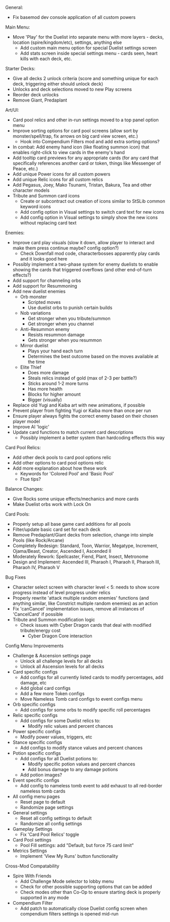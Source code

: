 General:
- Fix basemod dev console application of all custom powers

Main Menu:
- Move 'Play' for the Duelist into separate menu with more layers - decks, location (spire/kingdom/etc), settings, anything else
	- Add custom main menu option for special Duelist settings screen
	- Add stats screen inside special settings menu - cards seen, heart kills with each deck, etc.

Starter Decks:
- Give all decks 2 unlock criteria (score and something unique for each deck, triggering either should unlock deck)
- Unlocks and deck selections moved to new Play screens
- Reorder deck unlocks
- Remove Giant, Predaplant

Art/UI:
- Card pool relics and other in-run settings moved to a top panel option menu
- Improve sorting options for card pool screens (allow sort by monster/spell/trap, fix arrows on big card view screen, etc.)
    - Hook into Compendium Filters mod and add extra sorting options?
- In combat: Add enemy hand icon (like floating summon icon) that enables right-click to view cards in the enemy's hand
- Add tooltip card previews for any appropriate cards (for any card that specifically references another card or token, things like Messenger of Peace, etc.)
- Add unique Power icons for all custom powers
- Add unique Relic icons for all custom relics
- Add Pegasus, Joey, Mako Tsunami, Tristan, Bakura, Tea and other character models
- Tribute and Summon card icons
	- Create or subcontract out creation of icons similar to StSLib common keyword icons
	- Add config option in Visual settings to switch card text for new icons
	- Add config option in Visual settings to simply show the new icons without replacing card text

Enemies:
- Improve card play visuals (slow it down, allow player to interact and make them press continue maybe? config option?)
    - Check Downfall mod code, characterbosses apparently play cards and it looks good here
- Possibly implement a two-phase system for enemy duelists to enable showing the cards that triggered overflows (and other end-of-turn effects?)
- Add support for channeling orbs
- Add support for Resummoning
- Add new duelist enemies
    - Orb monster
        - Scripted moves
        - Use duelist orbs to punish certain builds
    - Nob variations
        - Get stronger when you tribute/summon
        - Get stronger when you channel
    - Anti-Resummon enemy
        - Resists resummon damage
        - Gets stronger when you resummon
    - Mirror duelist
        - Plays your hand each turn
        - Determines the best outcome based on the moves available at the time
    - Elite Thief
        - Does more damage
        - Steals relics instead of gold (max of 2-3 per battle?)
        - Sticks around 1-2 more turns
        - Has more health
        - Blocks for higher amount
        - Bigger (visually)
- Replace old Yugi and Kaiba art with new animations, if possible
- Prevent player from fighting Yugi or Kaiba more than once per run
- Ensure player always fights the correct enemy based on their chosen player model
- Improve AI 'logic'
- Update card functions to match current card descriptions
    - Possibly implement a better system than hardcoding effects this way

Card Pool Relics:
- Add other deck pools to card pool options relic
- Add other options to card pool options relic
- Add more explanation about how these work
	- Keywords for 'Colored Pool' and 'Basic Pool'
	- Ftue tips?

Balance Changes:
- Give Rocks some unique effects/mechanics and more cards
- Make Duelist orbs work with Lock On

Card Pools:
- Properly setup all base game card additions for all pools
- Filter/update basic card set for each deck
- Remove Predaplant/Giant decks from selection, change into simple Pools (like Rock/Arcane)
- Completely Redesign: Standard, Toon, Warrior, Megatype, Increment, Ojama/Beast, Creator, Ascended I, Ascended II
- Moderately Rework: Spellcaster, Fiend, Plant, Insect, Metronome
- Design and Implement: Ascended III, Pharaoh I, Pharaoh II, Pharaoh III, Pharaoh IV, Pharaoh V

Bug Fixes
- Character select screen with character level < 5: needs to show score progress instead of level progress under relics
- Properly rewrite 'attack multiple random enemies' functions (and anything similar, like Constrict multiple random enemies) as an action
- Fix 'canCancel' implementation issues, remove all instances of 'CancelCard' if possible
- Tribute and Summon modification logic
	- Check issues with Cyber Dragon cards that deal with modified tribute/energy cost
		- Cyber Dragon Core interaction

Config Menu Improvements
- Challenge & Ascension settings page
    - Unlock all challenge levels for all decks
    - Unlock all Ascension levels for all decks
- Card specific configs
    - Add configs for all currently listed cards to modify percentages, add damage, etc
    - Add global card configs
    - Add a few more Token configs
    - Move Nameless Tomb card configs to event configs menu
- Orb specific configs
    - Add configs for some orbs to modify specific roll percentages
- Relic specific configs
    - Add configs for some Duelist relics to:
        - Modify relic values and percent chances
- Power specific configs
  - Modify power values, triggers, etc
- Stance specific configs
    - Add configs to modify stance values and percent chances
- Potion specific configs
    - Add configs for all Duelist potions to:
        - Modify specific potion values and percent chances
        - Add bonus damage to any damage potions
    - Add potion images?
- Event specific configs
  - Add config to nameless tomb event to add exhaust to all red-border nameless tomb cards
- All config menu pages
	- Reset page to default
	- Randomize page settings
- General settings
	- Reset all config settings to default
	- Randomize all config settings
- Gameplay Settings
	- Fix 'Card Pool Relics' toggle
- Card Pool settings
	- Pool Fill settings: add "Default, but force 75 card limit"
- Metrics Settings
  - Implement 'View My Runs' button functionality

Cross-Mod Compatability
- Spire With Friends
    - Add Challenge Mode selector to lobby menu
    - Check for other possible supporting options that can be added
    - Check modes other than Co-Op to ensure starting deck is properly supported in any mode
- Compendium Filter
  - Add patch to automatically close Duelist config screen when compendium filters settings is opened mid-run
